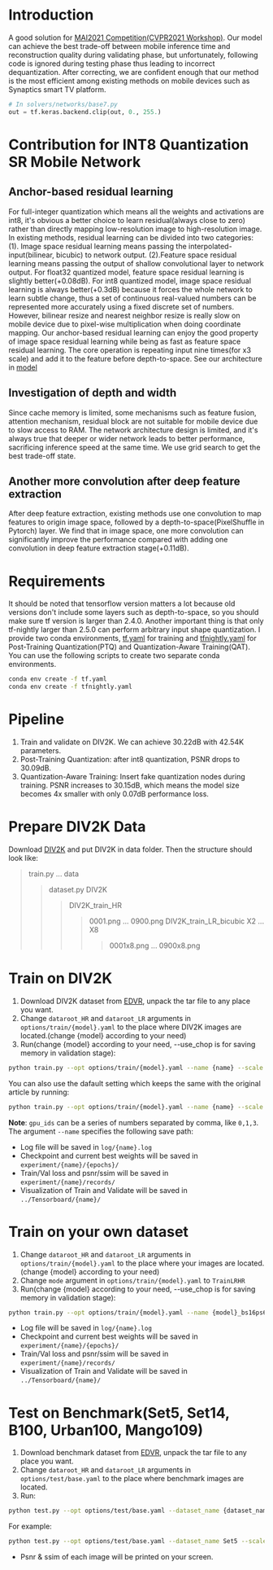 # Introduction
A good solution for [MAI2021 Competition(CVPR2021 Workshop)](https://competitions.codalab.org/competitions/28119). Our model can achieve the best trade-off between mobile inference time and reconstruction quality during validating phase, but unfortunately, following code is ignored during testing phase thus leading to incorrect dequantization. After correcting, we are confident enough that our method is the most efficient among existing methods on mobile devices such as Synaptics smart TV platform.
```python
# In solvers/networks/base7.py
out = tf.keras.backend.clip(out, 0., 255.)
```

# Contribution for INT8 Quantization SR Mobile Network
## Anchor-based residual learning

For full-integer quantization which means all the weights and activations are int8, it's obvious a better choice to learn residual(always close to zero) rather than directly mapping low-resolution image to high-resolution image. In existing methods, residual learning can be divided into two categories: (1). Image space residual learning means passing the interpolated-input(bilinear, bicubic) to network output. (2).Feature space residual learning means passing the output of shallow convolutional layer to network output. For float32 quantized model, feature space residual learning is slightly better(+0.08dB). For int8 quantized model, image space residual learning is always better(+0.3dB) because it forces the whole network to learn subtle change, thus a set of continuous real-valued numbers can be represented more accurately using a fixed discrete set of numbers. However, bilinear resize and nearest neighbor resize is really slow on mobile device due to pixel-wise multiplication when doing coordinate mapping. Our anchor-based residual learning can enjoy the good property of image space residual learning while being as fast as feature space residual learning. The core operation is repeating input nine times(for x3 scale) and add it to the feature before depth-to-space. See our architecture in [model](https://github.com/NJU-Jet/SR_Mobile_Quantization/blob/master/solvers/networks/base7.py)

## Investigation of depth and width

Since cache memory is limited, some mechanisms such as feature fusion, attention mechanism, residual block are not suitable for mobile device due to slow access to RAM. The network architecture design is limited, and it's always true that deeper or wider network leads to better performance, sacrificing inference speed at the same time. We use grid search to get the best trade-off state.

## Another more convolution after deep feature extraction

After deep feature extraction, existing methods use one convolution to map features to origin image space, followed by a depth-to-space(PixelShuffle in Pytorch) layer. We find that in image space, one more convolution can significantly improve the performance compared with adding one convolution in deep feature extraction stage(+0.11dB).

# Requirements
It should be noted that tensorflow version matters a lot because old versions don't include some layers such as depth-to-space, so you should make sure tf version is larger than 2.4.0. Another important thing is that only tf-nightly larger than 2.5.0 can perform arbitrary input shape quantization. I provide two conda environments, [tf.yaml](https://github.com/NJU-Jet/SR_Mobile_Quantization/blob/master/tf.yaml) for training and [tfnightly.yaml](https://github.com/NJU-Jet/SR_Mobile_Quantization/blob/master/tfnightly.yaml) for Post-Training Quantization(PTQ) and Quantization-Aware Training(QAT). You can use the following scripts to create two separate conda environments.
```bash
conda env create -f tf.yaml
conda env create -f tfnightly.yaml
```

# Pipeline
1. Train and validate on DIV2K. We can achieve 30.22dB with 42.54K parameters.
2. Post-Training Quantization: after int8 quantization, PSNR drops to 30.09dB.
3. Quantization-Aware Training: Insert fake quantization nodes during training. PSNR increases to 30.15dB, which means the model size becomes 4x smaller with only 0.07dB performance loss.

# Prepare DIV2K Data
Download [DIV2K](https://data.vision.ee.ethz.ch/cvl/DIV2K/) and put DIV2K in data folder. Then the structure should look like:
> train.py
> ...
> data
>> dataset.py
>> DIV2K
>>> DIV2K\_train\_HR
>>>> 0001.png
>>>> ...
>>>> 0900.png
>>> DIV2K\_train\_LR\_bicubic
>>>> X2
>>>> ...
>>>> X8
>>>>> 0001x8.png
>>>>> ...
>>>>> 0900x8.png

# Train on DIV2K
1. Download DIV2K dataset from [EDVR](https://github.com/xinntao/EDVR/blob/master/docs/DatasetPreparation.md#REDS), unpack the tar file to any place you want.
2. Change ```dataroot_HR``` and ```dataroot_LR``` arguments in ```options/train/{model}.yaml``` to the place where DIV2K images are located.(change {model} according to your need)
3. Run(change {model} according to your need, --use_chop is for saving memory in validation stage):
```bash
python train.py --opt options/train/{model}.yaml --name {name} --scale 2 --lr 2e-4 --bs 16 --ps 64 --gpu_ids 0 --use_chop
```
You can also use the dafault setting which keeps the same with the original article by running:
```bash
python train.py --opt options/train/{model}.yaml --name {name} --scale {scale} --gpu_ids {ids}
```
**Note**: ```gpu_ids``` can be a series of numbers separated by comma, like ```0,1,3```.
The argument ```--name``` specifies the following save path:
* Log file will be saved in ```log/{name}.log```
* Checkpoint and current best weights will be saved in ```experiment/{name}/{epochs}/```
* Train/Val loss and psnr/ssim will be saved in ```experiment/{name}/records/```
* Visualization of Train and Validate will be saved in ```../Tensorboard/{name}/```


# Train on your own dataset
1. Change ```dataroot_HR``` and ```dataroot_LR``` arguments in ```options/train/{model}.yaml``` to the place where your images are located.(change {model} according to your need)
2. Change ```mode``` argument in ```options/train/{model}.yaml``` to ```TrainLRHR```
3. Run(change {model} according to your need, --use_chop is for saving memory in validation stage):
```bash
python train.py --opt options/train/{model}.yaml --name {model}_bs16ps64lr2e-4_x2 --scale 2 --lr 2e-4 --bs 16 --ps 64 --gpu_ids 0 --use_chop
```
* Log file will be saved in ```log/{name}.log```
* Checkpoint and current best weights will be saved in ```experiment/{name}/{epochs}/```
* Train/Val loss and psnr/ssim will be saved in ```experiment/{name}/records/```
* Visualization of Train and Validate will be saved in ```../Tensorboard/{name}/```

# Test on Benchmark(Set5, Set14, B100, Urban100, Mango109)
1. Download benchmark dataset from [EDVR](https://github.com/xinntao/EDVR/blob/master/docs/DatasetPreparation.md#REDS), unpack the tar file to any place you want.
2. Change ```dataroot_HR``` and ```dataroot_LR``` arguments in ```options/test/base.yaml``` to the place where benchmark images are located.
3. Run:
```bash
python test.py --opt options/test/base.yaml --dataset_name {dataset_name} --scale {scale} --which_model {model} --pretrained {pretrained_path}
```
For example:
```bash
python test.py --opt options/test/base.yaml --dataset_name Set5 --scale 2 --which_model EDSR --pretrained pretrained/EDSR.pth
```
* Psnr & ssim of each image will be printed on your screen.
